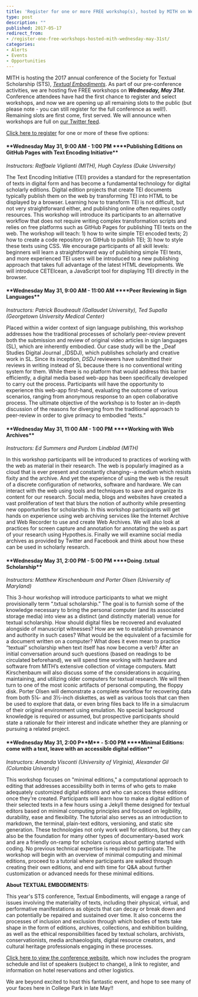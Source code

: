 ```yaml
---
title: 'Register for one or more FREE workshop(s), hosted by MITH on Wednesday, May 31st'
type: post
description: ""
published: 2017-05-17
redirect_from: 
- /register-one-free-workshops-hosted-mith-wednesday-may-31st/
categories:
- Alerts
- Events
- Opportunities
---
```

MITH is hosting the 2017 annual conference of the Society for Textual Scholarship (STS), [_Textual Embodiments_](http://mith.umd.edu/sts2017). As part of our pre-conference activities, we are hosting five FREE workshops on **_Wednesday, May 31st_**. Conference attendees have had the first chance to register and select workshops, and now we are opening up all remaining slots to the public (but please note - you can still register for the full conference as well!). Remaining slots are first come, first served. We will announce when workshops are full on [our Twitter feed](https://twitter.com/UMD_MITH).

[Click here to register](https://app.certain.com/profile/form/index.cfm?PKformID=0x25604792c18) for one or more of these five options:

#### **Wednesday May 31, 9:00 AM - 1:00 PM \*\***Publishing Editions on GitHub Pages with Text Encoding Initiative\*\*

_Instructors: Raffaele Viglianti (MITH), Hugh Cayless (Duke University)_

The Text Encoding Initiative (TEI) provides a standard for the representation of texts in digital form and has become a fundamental technology for digital scholarly editions. Digital edition projects that create TEI documents typically publish them on the web by transforming TEI into HTML to be displayed by a browser. Learning how to transform TEI is not difficult, but not very straightforward either, and publishing online often requires costly resources. This workshop will introduce its participants to an alternative workflow that does not require writing complex transformation scripts and relies on free platforms such as GitHub Pages for publishing TEI texts on the web. The workshop will teach: 1) how to write simple TEI encoded texts; 2) how to create a code repository on GitHub to publish TEI; 3) how to style these texts using CSS. We encourage participants of all skill levels: beginners will learn a straightforward way of publishing simple TEI texts, and more experienced TEI users will be introduced to a new publishing approach that takes full advantage of the latest HTML developments. We will introduce CETEIcean, a JavaScript tool for displaying TEI directly in the browser.

#### **Wednesday May 31, 9:00 AM - 11:00 AM \*\***Peer Reviewing in Sign Languages\*\*

_Instructors: Patrick Boudreault (Gallaudet University), Ted Supalla (Georgetown University Medical Center)_

Placed within a wider context of sign language publishing, this workshop addresses how the traditional processes of scholarly peer-review prevent both the submission and review of original video articles in sign languages (SL), which are inherently embodied. Our case study will be the _Deaf Studies Digital Journal _(DSDJ), which publishes scholarly and creative work in SL. Since its inception, _DSDJ_ reviewers have submitted their reviews in writing instead of SL because there is no conventional writing system for them. While there is no platform that would address this barrier efficiently, a digital media based web-app has been specifically developed to carry out the process. Participants will have the opportunity to experience this web-app first-hand, evaluating the outcome of various scenarios, ranging from anonymous response to an open collaborative process. The ultimate objective of the workshop is to foster an in-depth discussion of the reasons for diverging from the traditional approach to peer-review in order to give primacy to embodied “texts.”

#### **Wednesday May 31, 11:00 AM - 1:00 PM \*\***Working with Web Archives\*\*

_Instructors: Ed Summers and Purdom Lindblad (MITH)_

In this workshop participants will be introduced to practices of working with the web as material in their research. The web is popularly imagined as a cloud that is ever present and constantly changing--a medium which resists fixity and the archive. And yet the experience of using the web is the result of a discrete configuration of networks, software and hardware. We can interact with the web using tools and techniques to save and organize its content for our research. Social media, blogs and websites have created a vast proliferation of text that blurs the notion of authority while presenting new opportunities for scholarship. In this workshop participants will get hands on experience using web archiving services like the Internet Archive and Web Recorder to use and create Web Archives. We will also look at practices for screen capture and annotation for annotating the web as part of your research using Hypothes.is. Finally we will examine social media archives as provided by Twitter and Facebook and think about how these can be used in scholarly research.

#### **Wednesday May 31, 2:00 PM - 5:00 PM \*\***Doing .txtual Scholarship\*\*

_Instructors: Matthew Kirschenbaum and Porter Olsen (University of Maryland)_

This 3-hour workshop will introduce participants to what we might provisionally term “.txtual scholarship.” The goal is to furnish some of the knowledge necessary to bring the personal computer (and its associated storage media) into view as a distinct (and distinctly material) venue for textual scholarship. How should digital files be recovered and evaluated alongside of manuscript witnesses? How are we to establish provenance and authority in such cases? What would be the equivalent of a facsimile for a document written on a computer? What does it even mean to practice “textual” scholarship when text itself has now become a verb? After an initial conversation around such questions (based on readings to be circulated beforehand), we will spend time working with hardware and software from MITH’s extensive collection of vintage computers. Matt Kirschenbaum will also discuss some of the considerations in acquiring, maintaining, and utilizing older computers for textual research. We will then turn to one of the most iconic artifacts of personal computing, the floppy disk. Porter Olsen will demonstrate a complete workflow for recovering data from both 5¼- and 3½-inch diskettes, as well as various tools that can then be used to explore that data, or even bring files back to life in a simulacrum of their original environment using emulation. No special background knowledge is required or assumed, but prospective participants should state a rationale for their interest and indicate whether they are planning or pursuing a related project.

#### **Wednesday May 31, 2:00 P\*\***M\***\* - 5:00 PM \*\***Minimal Editions: come with a text, leave with an accessible digital edition\*\*

_Instructors: Amanda Visconti (University of Virginia), Alexander Gil (Columbia University)_

This workshop focuses on "minimal editions," a computational approach to editing that addresses accessibility both in terms of who gets to make adequately customized digital editions and who can access these editions once they're created. Participants will learn how to make a digital edition of their selected texts in a few hours using a Jekyll theme designed for textual editors based on minimal computing principles and focused on legibility, durability, ease and flexibility. The tutorial also serves as an introduction to markdown, the terminal, plain-text editors, versioning, and static site generation. These technologies not only work well for editions, but they can also be the foundation for many other types of documentary-based work and are a friendly on-ramp for scholars curious about getting started with coding. No previous technical expertise is required to participate. The workshop will begin with an overview of minimal computing and minimal editions, proceed to a tutorial where participants are walked through creating their own editions, and end with time for Q&A about further customization or advanced needs for these minimal editions.

**About TEXTUAL EMBODIMENTS:**

This year's STS conference, Textual Embodiments, will engage a range of issues involving the materiality of texts, including their physical, virtual, and performative manifestations as objects that can decay or break down and can potentially be repaired and sustained over time. It also concerns the processes of inclusion and exclusion through which bodies of texts take shape in the form of editions, archives, collections, and exhibition building, as well as the ethical responsibilities faced by textual scholars, archivists, conservationists, media archaeologists, digital resource creators, and cultural heritage professionals engaging in these processes.

[Click here to view the conference website](http://mith.umd.edu/sts2017), which now includes the program schedule and list of speakers (subject to change), a link to register, and information on hotel reservations and other logistics.

We are beyond excited to host this fantastic event, and hope to see many of your faces here in College Park in late May!!
